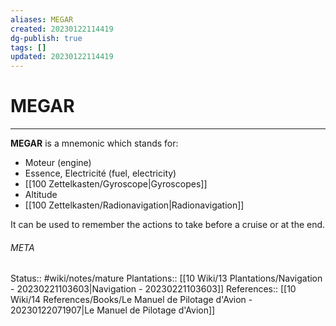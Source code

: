 ```yaml
---
aliases: MEGAR
created: 20230122114419
dg-publish: true
tags: []
updated: 20230122114419
---
```

# MEGAR
---
**MEGAR** is a mnemonic which stands for:
- Moteur (engine)
- Essence, Electricité (fuel, electricity)
- [[100 Zettelkasten/Gyroscope\|Gyroscopes]]
- Altitude
- [[100 Zettelkasten/Radionavigation\|Radionavigation]]

It can be used to remember the actions to take before a cruise or at the end.



###### META
Status:: #wiki/notes/mature 
Plantations:: [[10 Wiki/13 Plantations/Navigation - 20230221103603\|Navigation - 20230221103603]]
References:: [[10 Wiki/14 References/Books/Le Manuel de Pilotage d'Avion - 20230122071907\|Le Manuel de Pilotage d'Avion]]
